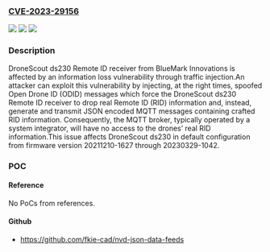 ### [CVE-2023-29156](https://cve.mitre.org/cgi-bin/cvename.cgi?name=CVE-2023-29156)
![](https://img.shields.io/static/v1?label=Product&message=ds230&color=blue)
![](https://img.shields.io/static/v1?label=Version&message=n%2Fa&color=blue)
![](https://img.shields.io/static/v1?label=Vulnerability&message=CWE-221%3A%20Information%20Loss%20or%20Omission&color=brighgreen)

### Description

DroneScout ds230 Remote ID receiver from BlueMark Innovations is affected by an information loss vulnerability through traffic injection.An attacker can exploit this vulnerability by injecting, at the right times, spoofed Open Drone ID (ODID) messages which force the DroneScout ds230 Remote ID receiver to drop real Remote ID (RID) information and, instead, generate and transmit JSON encoded MQTT messages containing crafted RID information. Consequently, the MQTT broker, typically operated by a system integrator, will have no access to the drones’ real RID information.This issue affects DroneScout ds230 in default configuration from firmware version 20211210-1627 through 20230329-1042.

### POC

#### Reference
No PoCs from references.

#### Github
- https://github.com/fkie-cad/nvd-json-data-feeds

